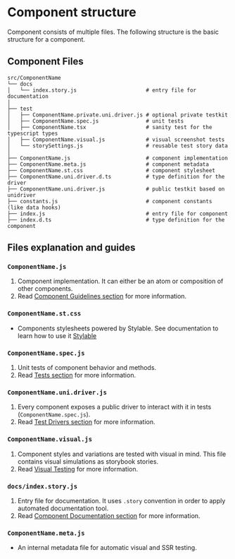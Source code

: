 # Component structure

Component consists of multiple files. The following structure is the basic structure for a component.

## Component Files

```
src/ComponentName
└── docs
│   └── index.story.js                      # entry file for documentation
│
├── test
│   ├── ComponentName.private.uni.driver.js # optional private testkit
│   ├── ComponentName.spec.js               # unit tests
│   ├── ComponentName.tsx                   # sanity test for the typescript types
│   ├── ComponentName.visual.js             # visual screenshot tests
│   └── storySettings.js                    # reusable test story data
│
├── ComponentName.js                        # component implementation
├── ComponentName.meta.js                   # component metadata
├── ComponentName.st.css                    # component stylesheet
├── ComponentName.uni.driver.d.ts           # type definition for the driver
├── ComponentName.uni.driver.js             # public testkit based on unidriver
├── constants.js                            # component constants (like data hooks)
├── index.js                                # entry file for component
├── index.d.ts                              # type definition for the component
```

## Files explanation and guides

### `ComponentName.js`
1. Component implementation. It can either be an atom or composition of other components.
1. Read [Component Guidelines section](./COMPONENT_GUIDELINES.md) for more information.

### `ComponentName.st.css`
* Components stylesheets powered by Stylable. See documentation to learn how to use it [Stylable](https://stylable.io)

### `ComponentName.spec.js`
1. Unit tests of component behavior and methods.
1. Read [Tests section](./TESTING.md) for more information.

### `ComponentName.uni.driver.js`
1. Every component exposes a public driver to interact with it in tests (`ComponentName.spec.js`).
1. Read [Test Drivers section](./TEST_DRIVERS_GUIDELINES.md) for more information.

### `ComponentName.visual.js`
1. Component styles and variations are tested with visual in mind. This file contains visual simulations as storybook stories.
1. Read [Visual Testing](./VISUAL_TESTING.md.md) for more information.

### `docs/index.story.js`
1. Entry file for documentation. It uses `.story` convention in order to apply automated documentation tool.
1. Read [Component Documentation section](./DOCUMENTING_COMPONENTS.md) for more information.

### `ComponentName.meta.js`
* An internal metadata file for automatic visual and SSR testing.